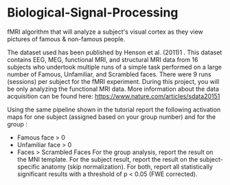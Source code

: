 # Biological-Signal-Processing
fMRI algorithm that will analyze a subject's visual cortex as they view pictures of famous &amp; non-famous people.

The dataset used has been published by Henson et al. (2011)1 . This dataset contains EEG, MEG, functional MRI, and structural MRI data from 16 subjects who undertook multiple runs of a simple task performed on a large number of Famous, Unfamiliar, and Scrambled faces. There were 9 runs (sessions) per subject for the fMRI experiment. During this project, you will be only analyzing the functional MRI data.
More information about the data acquisition can be found here: https://www.nature.com/articles/sdata20151

Using the same pipeline shown in the tutorial report the following activation maps for one subject (assigned based on your group number) and for the group :
- Famous face > 0
- Unfamiliar face > 0
- Faces > Scrambled Faces
For the group analysis, report the result on the MNI template. For the subject result, report the result on the subject-specific anatomy (skip normalization). For both, report all statistically significant results with a threshold of p < 0.05 (FWE corrected).
